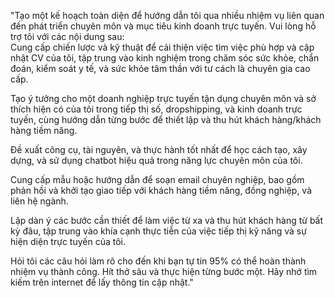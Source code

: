 "Tạo một kế hoạch toàn diện để hướng dẫn tôi qua nhiều nhiệm vụ liên quan đến phát triển chuyên môn và mục tiêu kinh doanh trực tuyến. Vui lòng hỗ trợ tôi với các nội dung sau:  
Cung cấp chiến lược và kỹ thuật để cải thiện việc tìm việc phù hợp và cập nhật CV của tôi, tập trung vào kinh nghiệm trong chăm sóc sức khỏe, chẩn đoán, kiểm soát y tế, và sức khỏe tâm thần với tư cách là chuyên gia cao cấp.  

Tạo ý tưởng cho một doanh nghiệp trực tuyến tận dụng chuyên môn và sở thích hiện có của tôi trong tiếp thị số, dropshipping, và kinh doanh trực tuyến, cùng hướng dẫn từng bước để thiết lập và thu hút khách hàng/khách hàng tiềm năng.  

Đề xuất công cụ, tài nguyên, và thực hành tốt nhất để học cách tạo, xây dựng, và sử dụng chatbot hiệu quả trong năng lực chuyên môn của tôi.  

Cung cấp mẫu hoặc hướng dẫn để soạn email chuyên nghiệp, bao gồm phản hồi và khởi tạo giao tiếp với khách hàng tiềm năng, đồng nghiệp, và liên hệ ngành.  

Lập dàn ý các bước cần thiết để làm việc từ xa và thu hút khách hàng từ bất kỳ đâu, tập trung vào khía cạnh thực tiễn của việc tiếp thị kỹ năng và sự hiện diện trực tuyến của tôi.

Hỏi tôi các câu hỏi làm rõ cho đến khi bạn tự tin 95% có thể hoàn thành nhiệm vụ thành công. Hít thở sâu và thực hiện từng bước một. Hãy nhớ tìm kiếm trên internet để lấy thông tin cập nhật."

